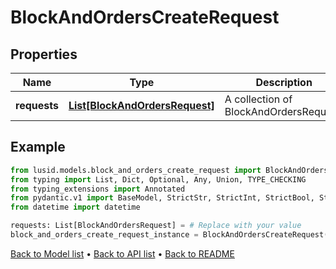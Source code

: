 # BlockAndOrdersCreateRequest

## Properties
Name | Type | Description | Notes
------------ | ------------- | ------------- | -------------
**requests** | [**List[BlockAndOrdersRequest]**](BlockAndOrdersRequest.md) | A collection of BlockAndOrdersRequest. | 
## Example

```python
from lusid.models.block_and_orders_create_request import BlockAndOrdersCreateRequest
from typing import List, Dict, Optional, Any, Union, TYPE_CHECKING
from typing_extensions import Annotated
from pydantic.v1 import BaseModel, StrictStr, StrictInt, StrictBool, StrictFloat, StrictBytes, Field, validator, ValidationError, conlist, constr
from datetime import datetime

requests: List[BlockAndOrdersRequest] = # Replace with your value
block_and_orders_create_request_instance = BlockAndOrdersCreateRequest(requests=requests)

```

[Back to Model list](../README.md#documentation-for-models) &#8226; [Back to API list](../README.md#documentation-for-api-endpoints) &#8226; [Back to README](../README.md)

